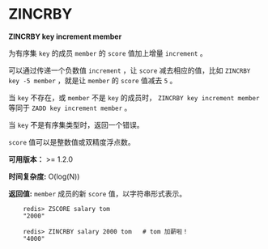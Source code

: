 # ZINCRBY


**ZINCRBY key increment member**

为有序集 ``key`` 的成员 ``member`` 的 ``score`` 值加上增量 ``increment`` 。

可以通过传递一个负数值 ``increment`` ，让 ``score`` 减去相应的值，比如 ``ZINCRBY key -5 member`` ，就是让 ``member`` 的 ``score`` 值减去 ``5`` 。

当 ``key`` 不存在，或 ``member`` 不是 ``key`` 的成员时， ``ZINCRBY key increment member`` 等同于 ``ZADD key increment member`` 。

当 ``key`` 不是有序集类型时，返回一个错误。

``score`` 值可以是整数值或双精度浮点数。

**可用版本：**
    >= 1.2.0

**时间复杂度:**
    O(log(N))

**返回值:**
    ``member`` 成员的新 ``score`` 值，以字符串形式表示。

```
    redis> ZSCORE salary tom 
    "2000"

    redis> ZINCRBY salary 2000 tom   # tom 加薪啦！
    "4000"
```